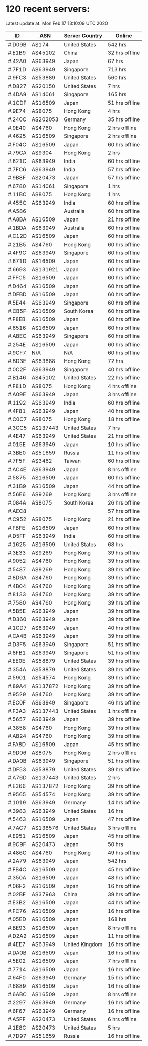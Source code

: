 # 120 recent servers:

Latest update at: Mon Feb 17 13:10:09 UTC 2020

| ID | ASN | Server Country | Online |
| -- | --- | -------------- | ------ |
| #.D09B | AS174 | United States | 542 hrs |
| #.E1B9 | AS45102 | China | 32 hrs offline |
| #.42A0 | AS63949 | Japan | 67 hrs |
| #.7F1D | AS63949 | Singapore | 713 hrs |
| #.9FC3 | AS53889 | United States | 560 hrs |
| #.D827 | AS20150 | United States | 7 hrs |
| #.4DA9 | AS14061 | Singapore | 165 hrs |
| #.1CDF | AS16509 | Japan | 51 hrs offline |
| #.9E74 | AS8075 | Hong Kong | 4 hrs |
| #.240C | AS202053 | Germany | 35 hrs offline |
| #.9E40 | AS4760 | Hong Kong | 2 hrs offline |
| #.4625 | AS16509 | Singapore | 2 hrs offline |
| #.F04C | AS16509 | Japan | 60 hrs offline |
| #.79CA | AS9304 | Hong Kong | 2 hrs |
| #.621C | AS63949 | India | 60 hrs offline |
| #.7FC6 | AS63949 | India | 57 hrs offline |
| #.9B8F | AS20473 | Japan | 57 hrs offline |
| #.6780 | AS14061 | Singapore | 1 hrs |
| #.11BC | AS8075 | Hong Kong | 1 hrs |
| #.455C | AS63949 | India | 60 hrs offline |
| #.A586 |  | Australia | 60 hrs offline |
| #.A8BA | AS16509 | Japan | 21 hrs offline |
| #.1BDA | AS63949 | Australia | 60 hrs offline |
| #.C12D | AS16509 | Japan | 60 hrs offline |
| #.21B5 | AS4760 | Hong Kong | 60 hrs offline |
| #.4F9C | AS63949 | Singapore | 60 hrs offline |
| #.671D | AS16509 | Japan | 60 hrs offline |
| #.6693 | AS131921 | Japan | 60 hrs offline |
| #.FFC5 | AS16509 | Japan | 60 hrs offline |
| #.D464 | AS16509 | Japan | 60 hrs offline |
| #.DFBD | AS16509 | Japan | 60 hrs offline |
| #.5E44 | AS63949 | Singapore | 60 hrs offline |
| #.CB5F | AS16509 | South Korea | 60 hrs offline |
| #.F8EB | AS16509 | Japan | 60 hrs offline |
| #.6516 | AS16509 | Japan | 60 hrs offline |
| #.ABEC | AS63949 | Singapore | 60 hrs offline |
| #.254E | AS16509 | Japan | 60 hrs offline |
| #.9CF7 | N/A | N/A | 60 hrs offline |
| #.BD3E | AS63888 | Hong Kong | 72 hrs |
| #.0C2F | AS63949 | Singapore | 40 hrs offline |
| #.B146 | AS45102 | United States | 22 hrs offline |
| #.F81D | AS8075 | Hong Kong | 4 hrs offline |
| #.A09E | AS63949 | Japan | 3 hrs offline |
| #.1192 | AS63949 | India | 60 hrs offline |
| #.4F81 | AS63949 | Japan | 40 hrs offline |
| #.C0C7 | AS8075 | Hong Kong | 18 hrs offline |
| #.3CC5 | AS137443 | United States | 7 hrs |
| #.4E47 | AS63949 | United States | 21 hrs offline |
| #.015E | AS63949 | Japan | 10 hrs offline |
| #.3BE0 | AS51659 | Russia | 11 hrs offline |
| #.7F5F | AS3462 | Taiwan | 60 hrs offline |
| #.AC4E | AS63949 | Japan | 8 hrs offline |
| #.5875 | AS16509 | Japan | 60 hrs offline |
| #.31B9 | AS16509 | Japan | 44 hrs offline |
| #.56E6 | AS9269 | Hong Kong | 3 hrs offline |
| #.084A | AS8075 | South Korea | 26 hrs offline |
| #.AEC8 |  |  | 57 hrs offline |
| #.C952 | AS8075 | Hong Kong | 21 hrs offline |
| #.FBFE | AS16509 | Japan | 60 hrs offline |
| #.D5FF | AS63949 | India | 60 hrs offline |
| #.1625 | AS16509 | United States | 68 hrs |
| #.3E33 | AS9269 | Hong Kong | 39 hrs offline |
| #.9052 | AS4760 | Hong Kong | 39 hrs offline |
| #.5487 | AS9269 | Hong Kong | 39 hrs offline |
| #.8D6A | AS4760 | Hong Kong | 39 hrs offline |
| #.4B04 | AS4760 | Hong Kong | 39 hrs offline |
| #.8133 | AS4760 | Hong Kong | 39 hrs offline |
| #.7580 | AS4760 | Hong Kong | 39 hrs offline |
| #.5B5E | AS63949 | Japan | 39 hrs offline |
| #.D360 | AS63949 | Japan | 39 hrs offline |
| #.1CD7 | AS63949 | Japan | 40 hrs offline |
| #.CA4B | AS63949 | Japan | 39 hrs offline |
| #.D3F5 | AS63949 | Singapore | 51 hrs offline |
| #.8FB1 | AS63949 | Singapore | 51 hrs offline |
| #.EE0E | AS58879 | United States | 39 hrs offline |
| #.354A | AS58879 | United States | 39 hrs offline |
| #.5901 | AS54574 | Hong Kong | 39 hrs offline |
| #.89A4 | AS137872 | Hong Kong | 39 hrs offline |
| #.9529 | AS4760 | Hong Kong | 39 hrs offline |
| #.EC0F | AS63949 | Singapore | 46 hrs offline |
| #.F3A3 | AS137443 | United States | 1 hrs offline |
| #.5657 | AS63949 | Japan | 39 hrs offline |
| #.3858 | AS4760 | Hong Kong | 39 hrs offline |
| #.AB24 | AS4760 | Hong Kong | 39 hrs offline |
| #.FA8D | AS16509 | Japan | 45 hrs offline |
| #.9D06 | AS8075 | Hong Kong | 2 hrs offline |
| #.DA0B | AS63949 | Singapore | 51 hrs offline |
| #.DF53 | AS58879 | United States | 39 hrs offline |
| #.A76D | AS137443 | United States | 2 hrs |
| #.E366 | AS137872 | Hong Kong | 39 hrs offline |
| #.9565 | AS54574 | Hong Kong | 39 hrs offline |
| #.1019 | AS63949 | Germany | 14 hrs offline |
| #.3983 | AS63949 | United States | 16 hrs |
| #.5463 | AS16509 | Japan | 47 hrs offline |
| #.7AC7 | AS138576 | United States | 3 hrs offline |
| #.E951 | AS16509 | Japan | 45 hrs offline |
| #.9C9F | AS20473 | Japan | 50 hrs |
| #.486C | AS4760 | Hong Kong | 49 hrs offline |
| #.2A79 | AS63949 | Japan | 542 hrs |
| #.FB4C | AS16509 | Japan | 45 hrs offline |
| #.350A | AS16509 | Japan | 48 hrs offline |
| #.06F2 | AS16509 | Japan | 16 hrs offline |
| #.02BF | AS37963 | China | 39 hrs offline |
| #.E3B2 | AS16509 | Japan | 44 hrs offline |
| #.FC76 | AS16509 | Japan | 16 hrs offline |
| #.05ED | AS16509 | Japan | 168 hrs |
| #.BE93 | AS16509 | Japan | 8 hrs offline |
| #.D2A2 | AS16509 | Japan | 11 hrs offline |
| #.4EE7 | AS63949 | United Kingdom | 16 hrs offline |
| #.DA0B | AS16509 | Japan | 16 hrs offline |
| #.5E02 | AS16509 | Japan | 7 hrs offline |
| #.7714 | AS16509 | Japan | 16 hrs offline |
| #.64F0 | AS63949 | Germany | 15 hrs offline |
| #.6889 | AS16509 | Japan | 16 hrs offline |
| #.6ABC | AS16509 | Japan | 8 hrs offline |
| #.2297 | AS63949 | Germany | 16 hrs offline |
| #.6F67 | AS63949 | Germany | 16 hrs offline |
| #.A5FF | AS20473 | United States | 6 hrs offline |
| #.1E8C | AS20473 | United States | 5 hrs |
| #.7D97 | AS51659 | Russia | 16 hrs offline |

